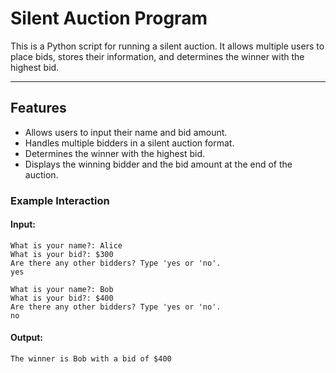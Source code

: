 # Silent Auction Program

This is a Python script for running a silent auction. It allows multiple users to place bids, stores their information, and determines the winner with the highest bid.

---

## Features

- Allows users to input their name and bid amount.
- Handles multiple bidders in a silent auction format.
- Determines the winner with the highest bid.
- Displays the winning bidder and the bid amount at the end of the auction.


### Example Interaction

#### Input:
```
What is your name?: Alice
What is your bid?: $300
Are there any other bidders? Type 'yes or 'no'.
yes

What is your name?: Bob
What is your bid?: $400
Are there any other bidders? Type 'yes or 'no'.
no
```

#### Output:
```
The winner is Bob with a bid of $400
```